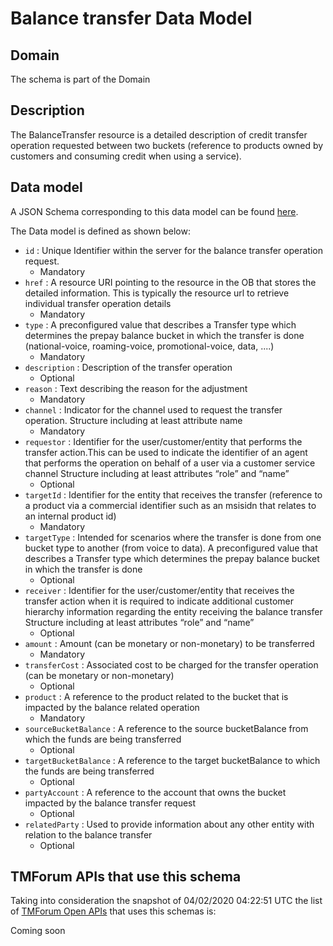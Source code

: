 # Balance transfer Data Model

## Domain

The  schema is part of the  Domain

## Description

The BalanceTransfer resource is a detailed description of credit transfer operation requested between two buckets (reference to products owned by customers and consuming credit when using a service).

## Data model

A JSON Schema corresponding to this data model can be found
[here](https://github.com/tmforum-rand/schemas/blob/candidates/Customer/BalanceTransfer.schema.json).

The Data model is defined as shown below:
- `id` : Unique Identifier within the server for the balance transfer operation request.
  - Mandatory
- `href` : A resource URI pointing to the resource in the OB that stores the detailed information. This is typically the resource url to retrieve individual transfer operation details
  - Mandatory
- `type` : A preconfigured value that describes a Transfer type which determines the prepay balance bucket in which the transfer is done (national-voice, roaming-voice, promotional-voice, data, ....)
  - Mandatory
- `description` : Description of the transfer operation
  - Optional
- `reason` : Text describing the reason for the adjustment
  - Mandatory
- `channel` : Indicator for the channel used to request the transfer operation. Structure including at least attribute name
  - Mandatory
- `requestor` : Identifier for the user/customer/entity that performs the transfer action.This can be used to indicate the identifier of an agent that performs the operation on behalf of a user via a customer service channel Structure including at least attributes “role” and “name”
  - Optional
- `targetId` : Identifier for the entity that receives the transfer (reference to a product via a commercial identifier such as an msisidn that relates to an internal product id)
  - Mandatory
- `targetType` : Intended for scenarios where the transfer is done from one bucket type to another (from voice to data). A preconfigured value that describes a Transfer type which determines the prepay balance bucket in which the transfer is done
  - Optional
- `receiver` : Identifier for the user/customer/entity that receives the transfer action when it is required to indicate additional customer hierarchy information regarding the entity receiving the balance transfer Structure including at least attributes “role” and “name”
  - Optional
- `amount` : Amount (can be monetary or non-monetary) to be transferred
  - Mandatory
- `transferCost` : Associated cost to be charged for the transfer operation (can be monetary or non-monetary)
  - Optional
- `product` : A reference to the product related to the bucket that is impacted by the balance related operation
  - Mandatory
- `sourceBucketBalance` : A reference to the source bucketBalance from which the funds are being transferred 
  - Optional
- `targetBucketBalance` : A reference to the target bucketBalance to which the funds are being transferred 
  - Optional
- `partyAccount` : A reference to the account that owns the bucket impacted by the balance transfer request
  - Optional
- `relatedParty` : Used to provide information about any other entity with relation to the balance transfer
  - Optional




## TMForum APIs that use this schema

Taking into consideration the snapshot of 04/02/2020 04:22:51 UTC the list of [TMForum Open APIs](https://www.tmforum.org/open-apis/) that uses this schemas is:

Coming soon